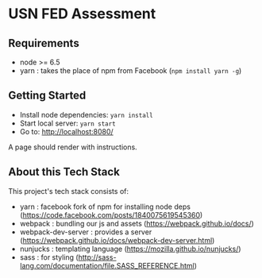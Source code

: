 # USN FED Assessment

## Requirements

- node >= 6.5
- yarn : takes the place of npm from Facebook (`npm install yarn -g`)

## Getting Started

- Install node dependencies: `yarn install`
- Start local server: `yarn start`
- Go to: [http://localhost:8080/](http://localhost:8080/)

A page should render with instructions.

## About this Tech Stack

This project's tech stack consists of:

- yarn : facebook fork of npm for installing node deps (https://code.facebook.com/posts/1840075619545360)
- webpack : bundling our js and assets (https://webpack.github.io/docs/)
- webpack-dev-server : provides a server (https://webpack.github.io/docs/webpack-dev-server.html)
- nunjucks : templating language (https://mozilla.github.io/nunjucks/)
- sass : for styling (http://sass-lang.com/documentation/file.SASS_REFERENCE.html)
